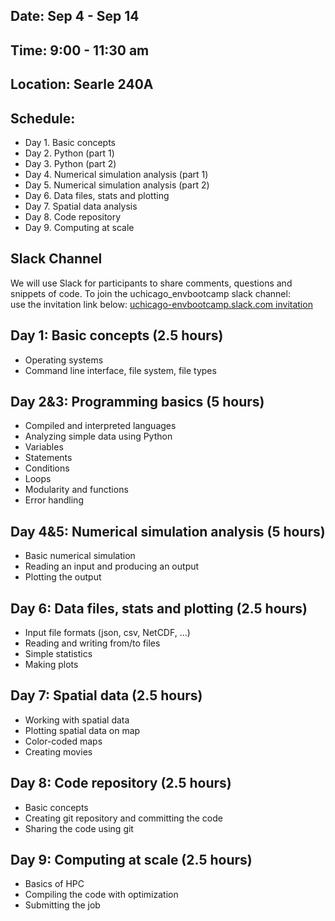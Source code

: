 
## Date: Sep 4 - Sep 14
## Time: 9:00 - 11:30 am
## Location: Searle 240A

## Schedule:
* Day 1. Basic concepts
* Day 2. Python (part 1)
* Day 3. Python (part 2)
* Day 4. Numerical simulation analysis (part 1)
* Day 5. Numerical simulation analysis (part 2)
* Day 6. Data files, stats and plotting
* Day 7. Spatial data analysis
* Day 8. Code repository
* Day 9. Computing at scale

## Slack Channel
We will use Slack for participants to share comments, questions and snippets of code. 
To join the uchicago_envbootcamp slack channel:  
use the invitation link below: 
[uchicago-envbootcamp.slack.com invitation](
https://join.slack.com/t/uchicago-envbootcamp/shared_invite/enQtNDMxNzY4NDY5NzgxLTY3ZTFjMmE3ZjExOTljZmE3NWI3ODFkZDg1M2IwMzQyYTE3MDVhZTQ5M2RkNTM4MmQ0YTM4Y2FmOWQ5ZmYxNTQ)

## Day 1: Basic concepts (2.5 hours)
* Operating systems
* Command line interface, file system, file types
 
## Day 2&3: Programming basics (5 hours)
* Compiled and interpreted languages
* Analyzing simple data using Python
* Variables
* Statements
* Conditions
* Loops
* Modularity and functions
* Error handling

## Day 4&5: Numerical simulation analysis (5 hours)
* Basic numerical simulation
* Reading an input and producing an output
* Plotting the output

## Day 6: Data files, stats and plotting (2.5 hours)
* Input file formats (json, csv, NetCDF, ...)
* Reading and writing from/to files
* Simple statistics
* Making plots

## Day 7: Spatial data (2.5 hours)
* Working with spatial data
* Plotting spatial data on map
* Color-coded maps
* Creating movies

## Day 8: Code repository (2.5 hours)
* Basic concepts
* Creating git repository and committing the code
* Sharing the code using git

## Day 9: Computing at scale (2.5 hours)
* Basics of HPC
* Compiling the code with optimization
* Submitting the job
